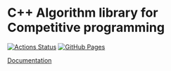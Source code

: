 # C++ Algorithm library for Competitive programming

 [![Actions Status](https://github.com/Kuro-orzz/Library/workflows/verify/badge.svg)](https://github.com/Kuro-orzz/Library/actions) 
 [![GitHub Pages](https://img.shields.io/static/v1?label=GitHub+Pages&message=+&color=brightgreen&logo=github)](https://Kuro-orzz.github.io/Library/) 


[Documentation](https://kuro-orzz.github.io/Notebook/)
